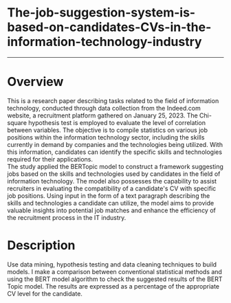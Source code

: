# The-job-suggestion-system-is-based-on-candidates-CVs-in-the-information-technology-industry
---
# Overview
This is a research paper describing tasks related to the field of information technology, conducted through data collection from the Indeed.com website, a recruitment platform gathered on January 25, 2023. The Chi-square hypothesis test is employed to evaluate the level of correlation between variables. The objective is to compile statistics on various job positions within the information technology sector, including the skills currently in demand by companies and the technologies being utilized. With this information, candidates can identify the specific skills and technologies required for their applications.<br>
The study applied the BERTopic model to construct a framework suggesting jobs based on the skills and technologies used by candidates in the field of information technology. The model also possesses the capability to assist recruiters in evaluating the compatibility of a candidate's CV with specific job positions. Using input in the form of a text paragraph describing the skills and technologies a candidate can utilize, the model aims to provide valuable insights into potential job matches and enhance the efficiency of the recruitment process in the IT industry.
# Description
Use data mining, hypothesis testing and data cleaning techniques to build models. I make a comparison between conventional statistical methods and using the BERT model algorithm to check the suggested results of the BERT Topic model. The results are expressed as a percentage of the appropriate CV level for the candidate.
